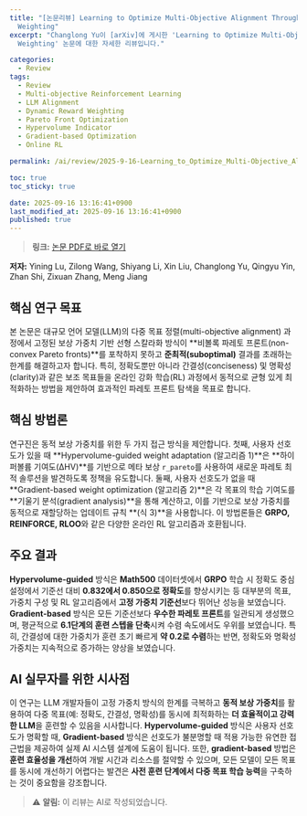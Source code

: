 ```yaml
---
title: "[논문리뷰] Learning to Optimize Multi-Objective Alignment Through Dynamic Reward
  Weighting"
excerpt: "Changlong Yu이 [arXiv]에 게시한 'Learning to Optimize Multi-Objective Alignment Through Dynamic Reward
  Weighting' 논문에 대한 자세한 리뷰입니다."

categories:
  - Review
tags:
  - Review
  - Multi-objective Reinforcement Learning
  - LLM Alignment
  - Dynamic Reward Weighting
  - Pareto Front Optimization
  - Hypervolume Indicator
  - Gradient-based Optimization
  - Online RL

permalink: /ai/review/2025-9-16-Learning_to_Optimize_Multi-Objective_Alignment_Through_Dynamic_Reward_Weighting/

toc: true
toc_sticky: true

date: 2025-09-16 13:16:41+0900
last_modified_at: 2025-09-16 13:16:41+0900
published: true
---
```

> **링크:** [논문 PDF로 바로 열기](https://arxiv.org/abs/2509.11452)

**저자:** Yining Lu, Zilong Wang, Shiyang Li, Xin Liu, Changlong Yu, Qingyu Yin, Zhan Shi, Zixuan Zhang, Meng Jiang



## 핵심 연구 목표
본 논문은 대규모 언어 모델(LLM)의 다중 목표 정렬(multi-objective alignment) 과정에서 고정된 보상 가중치 기반 선형 스칼라화 방식이 **비볼록 파레토 프론트(non-convex Pareto fronts)**를 포착하지 못하고 **준최적(suboptimal)** 결과를 초래하는 한계를 해결하고자 합니다. 특히, 정확도뿐만 아니라 간결성(conciseness) 및 명확성(clarity)과 같은 보조 목표들을 온라인 강화 학습(RL) 과정에서 동적으로 균형 있게 최적화하는 방법을 제안하여 효과적인 파레토 프론트 탐색을 목표로 합니다.

## 핵심 방법론
연구진은 동적 보상 가중치를 위한 두 가지 접근 방식을 제안합니다. 첫째, 사용자 선호도가 있을 때 **Hypervolume-guided weight adaptation (알고리즘 1)**은 **하이퍼볼륨 기여도(ΔHV)**를 기반으로 메타 보상 `r_pareto`를 사용하여 새로운 파레토 최적 솔루션을 발견하도록 정책을 유도합니다. 둘째, 사용자 선호도가 없을 때 **Gradient-based weight optimization (알고리즘 2)**은 각 목표의 학습 기여도를 **기울기 분석(gradient analysis)**을 통해 계산하고, 이를 기반으로 보상 가중치를 동적으로 재할당하는 업데이트 규칙 **(식 3)**을 사용합니다. 이 방법론들은 **GRPO, REINFORCE, RLOO**와 같은 다양한 온라인 RL 알고리즘과 호환됩니다.

## 주요 결과
**Hypervolume-guided** 방식은 **Math500** 데이터셋에서 **GRPO** 학습 시 정확도 중심 설정에서 기준선 대비 **0.832에서 0.850으로 정확도**를 향상시키는 등 대부분의 목표, 가중치 구성 및 RL 알고리즘에서 **고정 가중치 기준선**보다 뛰어난 성능을 보였습니다. **Gradient-based** 방식은 모든 기준선보다 **우수한 파레토 프론트**를 일관되게 생성했으며, 평균적으로 **6.1단계의 훈련 스텝을 단축**시켜 수렴 속도에서도 우위를 보였습니다. 특히, 간결성에 대한 가중치가 훈련 초기 빠르게 **약 0.2로 수렴**하는 반면, 정확도와 명확성 가중치는 지속적으로 증가하는 양상을 보였습니다.

## AI 실무자를 위한 시사점
이 연구는 LLM 개발자들이 고정 가중치 방식의 한계를 극복하고 **동적 보상 가중치**를 활용하여 다중 목표(예: 정확도, 간결성, 명확성)를 동시에 최적화하는 **더 효율적이고 강력한 LLM**을 훈련할 수 있음을 시사합니다. **Hypervolume-guided** 방식은 사용자 선호도가 명확할 때, **Gradient-based** 방식은 선호도가 불분명할 때 적용 가능한 유연한 접근법을 제공하여 실제 AI 시스템 설계에 도움이 됩니다. 또한, **gradient-based** 방법은 **훈련 효율성을 개선**하여 개발 시간과 리소스를 절약할 수 있으며, 모든 모델이 모든 목표를 동시에 개선하기 어렵다는 발견은 **사전 훈련 단계에서 다중 목표 학습 능력**을 구축하는 것이 중요함을 강조합니다.

> ⚠️ **알림:** 이 리뷰는 AI로 작성되었습니다.